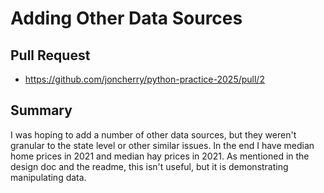 # Adding Other Data Sources

## Pull Request

- https://github.com/joncherry/python-practice-2025/pull/2

## Summary

I was hoping to add a number of other data sources, but they weren't granular to the state level or other similar issues. In the end I have median home prices in 2021 and median hay prices in 2021. As mentioned in the design doc and the readme, this isn't useful, but it is demonstrating manipulating data.